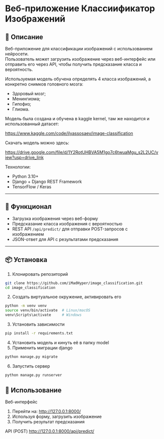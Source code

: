 # Веб-приложение Классиификатор Изображений

## 📝 Описание
Веб-приложение для классификации изображений с использованием нейросети.  
Пользователь может загрузить изображение через веб-интерфейс или отправить его через API, чтобы получить предсказание класса и вероятность.

Используемая модель обучена определять 4 класса изображений, а конкретно снимков головного мозга:
- Здоровый мозг;
- Менингиома;
- Гипофиз;
- Глиома.

Модель была создана и обучена в kaggle kernel, там же находится и использованный датасет:

https://www.kaggle.com/code/ilyassosaev/image-classification

Скачать модель можно здесь:

https://drive.google.com/file/d/1Y2RotUHBVA5M1go7c6twuaMgu_s2L2UC/view?usp=drive_link

Технологии:
- Python 3.10+
- Django + Django REST Framework
- TensorFlow / Keras

---

## 🚀 Функционал
- Загрузка изображения через веб-форму
- Предсказание класса изображения с вероятностью
- REST API `/api/predict/` для отправки POST-запросов с изображением
- JSON-ответ для API с результатами предсказания

---

## 📦 Установка
1. Клонировать репозиторий
```bash
git clone https://github.com/iMadHyper/image_classification.git
cd image_classification
```
2. Создать виртуальное окружение, активировать его
```bash
python -m venv venv
source venv/bin/activate  # Linux/macOS
venv\Scripts\activate     # Windows
```
3. Установить зависимости
```bash
pip install -r requirements.txt
```
4. Установить модель и кинуть её в папку model
5. Применить миграции django
```bash
python manage.py migrate
```
6. Запустить сервер
```bash
python manage.py runserver
```

## 🔧 Использование

Веб-интерфейс
1. Перейти на: http://127.0.0.1:8000/
2. Используя форму, загрузить изображение
3. Получить результат предсказания

API (POST)
http://127.0.0.1:8000/api/predict/
